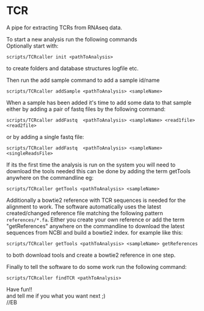 # TCR
A pipe for extracting TCRs from RNAseq data.  

To start a new analysis run the following commands  
Optionally start with:

    scripts/TCRcaller init <pathToAnalysis>
to create folders and database structures logfile etc.

Then run the add sample command to add a sample id/name

    scripts/TCRcaller addSample <pathToAnalysis> <sampleName>
When a sample has been added it's time to add some data to that sample either by adding a pair of fastq files by the following command:

    scripts/TCRcaller addFastq  <pathToAnalysis> <sampleName> <read1file> <read2file>
or by adding a single fastq file:

    scripts/TCRcaller addFastq  <pathToAnalysis> <sampleName> <singleReadsFile> 
If its the first time the analysis is run on the system you will need to download the tools needed this can be done by adding the term getTools anywhere on the commandline eg:

    scripts/TCRcaller getTools <pathToAnalysis> <sampleName>

Additionally a bowtie2 reference with TCR sequences is needed for the alignment to work. The software automatically uses the latest created/changed reference file matching the following pattern `references/*.fa`. Either you create your own reference or add the term "getReferences" anywhere on the commandline to download the latest sequences from NCBI and build a bowtie2 index. for example like this:

    scripts/TCRcaller getTools <pathToAnalysis> <sampleName> getReferences
to both download tools and create a bowtie2 reference in one step.

Finally to tell the software to do some work run the following command:

    scripts/TCRcaller findTCR <pathToAnalysis>

Have fun!!  
and tell me if you what you want next ;)  
//EB
